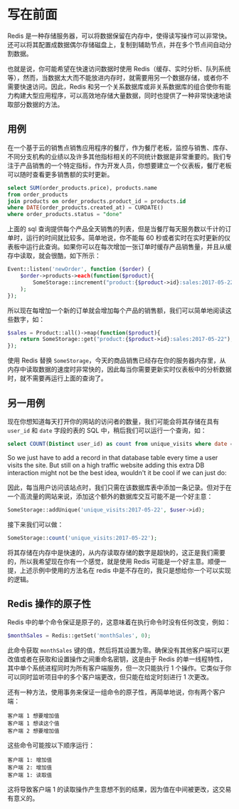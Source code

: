 # 写在前面

Redis 是一种存储服务器，可以将数据保留在内存中，使得读写操作可以非常快。还可以将其配置成数据偶尔存储磁盘上，复制到辅助节点，并在多个节点间自动分割数据。

也就是说，你可能希望在快速访问数据时使用 Redis（缓存、实时分析、队列系统等），然而，当数据太大而不能放进内存时，就需要用另一个数据存储，或者你不需要快速访问。因此，Redis 和另一个关系数据库或非关系数据库的组合使你有能力构建大型应用程序，可以高效地存储大量数据，同时也提供了一种非常快速地读取部分数据的方法。

## 用例

在一个基于云的销售点销售应用程序的餐厅，作为餐厅老板，监控与销售、库存、不同分支机构的业绩以及许多其他指标相关的不同统计数据是非常重要的。我们专注于产品销售的一个特定指标，作为开发人员，你想要建立一个仪表板，餐厅老板可以随时查看更多销售额的实时更新。

```sql
select SUM(order_products.price), products.name
from order_products
join products on order_products.product_id = products.id
where DATE(order_products.created_at) = CURDATE()
where order_products.status = "done"
```

上面的 sql 查询提供每个产品全天销售的列表，但是当餐厅每天服务数以千计的订单时，运行的时间就比较多。简单地说，你不能每 60 秒或者实时在实时更新的仪表板中运行此查询。如果你可以在每次增加一张订单时缓存产品销售量，并且从缓存中读取，就会很酷，如下所示：

```php
Event::listen('newOrder', function ($order) {
    $order->products->each(function($product){
        SomeStorage::increment("product:{$product->id}:sales:2017-05-22", $product->sales);
    );
});
```

所以现在每增加一个新的订单就会增加每个产品的销售额，我们可以简单地阅读这些数字，如：

```php
$sales = Product::all()->map(function($product){
    return SomeStorage::get("product:{$product->id}:sales:2017-05-22");
});
```

使用 Redis 替换 `SomeStorage`，今天的商品销售已经存在你的服务器内存里，从内存中读取数据的速度时非常快的，因此每当你需要更新实时仪表板中的分析数据时，就不需要再运行上面的查询了。

## 另一用例

现在你想知道每天打开你的网站的访问者的数量，我们可能会将其存储在具有  `user_id` 和 `date` 字段的表的 SQL 中，稍后我们可以运行一个查询，如：

```sql
select COUNT(Distinct user_id) as count from unique_visits where date = "2017-05-22"
```

So we just have to add a record in that database table every time a user visits the site. But still on a high traffic website adding this extra DB interaction might not be the best idea, wouldn't it be cool if we can just do:

因此，每当用户访问该站点时，我们只需在该数据库表中添加一条记录。但对于在一个高流量的网站来说，添加这个额外的数据库交互可能不是一个好主意：

```php
SomeStorage::addUnique('unique_visits:2017-05-22', $user->id);
```

接下来我们可以做：

```php
SomeStorage::count('unique_visits:2017-05-22');
```

将其存储在内存中是快速的，从内存读取存储的数字是超快的，这正是我们需要的，所以我希望现在你有一个感觉，就是使用 Redis 可能是一个好主意。顺便一提，上述示例中使用的方法名在 redis 中是不存在的，我只是想给你一个可以实现的逻辑。

## Redis 操作的原子性

Redis 中的单个命令保证是原子的，这意味着在执行命令时没有任何改变，例如：

```php
$monthSales = Redis::getSet('monthSales', 0);
```

此命令获取 `monthSales` 键的值，然后将其设置为零。确保没有其他客户端可以更改值或者在获取和设置操作之间重命名密钥，这是由于 Redis 的单一线程特性，其中单个系统进程同时为所有客户端服务，但一次只能执行 1 个操作。它类似于你可以同时监听项目中的多个客户端更改，但只能在给定时刻进行 1 次更改。

还有一种方法，使用事务来保证一组命令的原子性，再简单地说，你有两个客户端：

```
客户端 1 想要增加值
客户端 1 想读这个值
客户端 2 想要增加值
```

这些命令可能按以下顺序运行：

```
客户端 1: 增加值
客户端 2: 增加值
客户端 1: 读取值
```

这将导致客户端 1 的读取操作产生意想不到的结果，因为值在中间被更改，这交易有意义的。